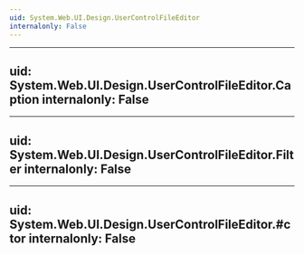 ```yaml
---
uid: System.Web.UI.Design.UserControlFileEditor
internalonly: False
---
```


---
uid: System.Web.UI.Design.UserControlFileEditor.Caption
internalonly: False
---

---
uid: System.Web.UI.Design.UserControlFileEditor.Filter
internalonly: False
---

---
uid: System.Web.UI.Design.UserControlFileEditor.#ctor
internalonly: False
---
